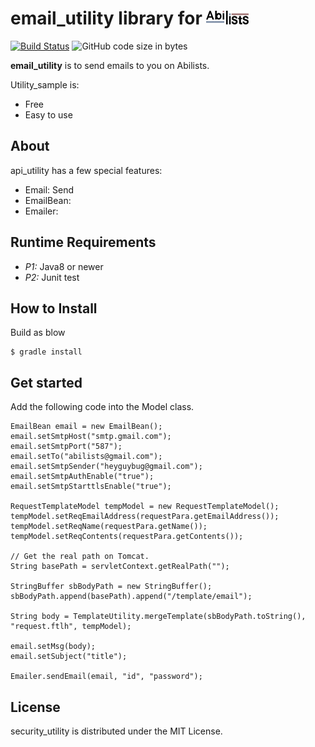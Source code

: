 # email_utility library for <a href="http://www.abilists.com" ><img src="https://github.com/abilists/abilists_client/blob/master/src/main/webapp/static/apps/img/abilists/logo01.png" height="22" alt="Abilists"></a>

[![Build Status](https://travis-ci.org/abilists/email_utility.svg?branch=master)](https://travis-ci.org/abilists/email_utility)
![GitHub code size in bytes](https://img.shields.io/github/languages/code-size/abilists/email_utility)

**email_utility** is to send emails to you on Abilists. 

Utility_sample is:

  * Free
  * Easy to use

## About
api_utility has a few special features:

* Email: Send
* EmailBean: 
* Emailer: 

## Runtime Requirements

- *P1:* Java8 or newer
- *P2:* Junit test

## How to Install
Build as blow
```
$ gradle install
```

## Get started
Add the following code into the Model class.
```
EmailBean email = new EmailBean();
email.setSmtpHost("smtp.gmail.com");
email.setSmtpPort("587");
email.setTo("abilists@gmail.com");
email.setSmtpSender("heyguybug@gmail.com");
email.setSmtpAuthEnable("true");
email.setSmtpStarttlsEnable("true");

RequestTemplateModel tempModel = new RequestTemplateModel();
tempModel.setReqEmailAddress(requestPara.getEmailAddress());
tempModel.setReqName(requestPara.getName());
tempModel.setReqContents(requestPara.getContents());

// Get the real path on Tomcat.
String basePath = servletContext.getRealPath("");

StringBuffer sbBodyPath = new StringBuffer();
sbBodyPath.append(basePath).append("/template/email");

String body = TemplateUtility.mergeTemplate(sbBodyPath.toString(), "request.ftlh", tempModel);

email.setMsg(body);
email.setSubject("title");

Emailer.sendEmail(email, "id", "password");
```

## License
security_utility is distributed under the MIT License.
